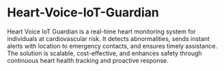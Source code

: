 # Heart-Voice-IoT-Guardian
Heart Voice IoT Guardian is a real-time heart monitoring system for individuals at cardiovascular risk. It detects abnormalities, sends instant alerts with location to emergency contacts, and ensures timely assistance. The solution is scalable, cost-effective, and enhances safety through continuous heart health tracking and proactive response.
